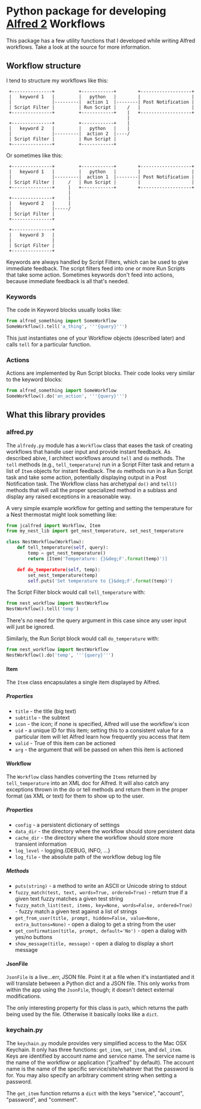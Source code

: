 Python package for developing [Alfred 2][alfred] Workflows
==========================================================

This package has a few utility functions that I developed while writing Alfred
workflows. Take a look at the source for more information.

Workflow structure
------------------

I tend to structure my workflows like this:

     +---------------+         +------------+        +-------------------+
     |   keyword 1   |         |   python   |        |                   |
     |               |---------|  action 1  |--------| Post Notification |
     | Script Filter |         | Run Script |    /   |                   |
     +---------------+         +------------+    |   +-------------------+
                                                 |
     +---------------+         +------------+    |
     |   keyword 2   |         |   python   |    |
     |               |---------|  action 2  |----/
     | Script Filter |         | Run Script |
     +---------------+         +------------+

Or sometimes like this:

     +---------------+         +------------+        +-------------------+
     |   keyword 1   |         |   python   |        |                   |
     |               |---------|  action 1  |--------| Post Notification |
     | Script Filter |     /   | Run Script |        |                   |
     +---------------+     |   +------------+        +-------------------+
                           |
     +---------------+     |
     |   keyword 2   |     |
     |               |-----/
     | Script Filter |        
     +---------------+        

     +---------------+
     |   keyword 3   |
     |               |
     | Script Filter |        
     +---------------+        

Keywords are always handled by Script Filters, which can be used to give
immediate feedback. The script filters feed into one or more Run Scripts that
take some action. Sometimes keywords don't feed into actions, because immediate
feedback is all that's needed.

### Keywords

The code in Keyword blocks usually looks like:

```python
from alfred_something import SomeWorkflow
SomeWorkflow().tell('a_thing', '''{query}''')
```

This just instantiates one of your Workflow objects (described later) and calls
`tell` for a particular function.

### Actions

Actions are implemented by Run Script blocks. Their code looks very similar to
the keyword blocks:

```python
from alfred_something import SomeWorkflow
SomeWorkflow().do('an_action', '''{query}''')
```


What this library provides
--------------------------

### alfred.py

The `alfredy.py` module has a `Workflow` class that eases the task of
creating workflows that handle user input and provide instant feedback. As
described abive, I architect workflows around `tell` and `do` methods. The
`tell` methods (e.g., `tell_temperature`) run in a Script Filter task and
return a list of `Item` objects for instant feedback. The `do` methods run in a
Run Script task and take some action, potentially displaying output in a Post
Notification task. The Workflow class has archetypal `do()` and `tell()`
methods that will call the proper specialized method in a sublass and display
any raised exceptions in a reasonable way.

A very simple example workflow for getting and setting the temperature for a
Nest thermostat might look something like:

```python
from jcalfred import Workflow, Item
from my_nest_lib import get_nest_temperature, set_nest_temperature

class NestWorkflow(Workflow):
    def tell_temperature(self, query):
        temp = get_nest_temperature()
        return [Item('Temperature: {}&deg;F'.format(temp)')]

    def do_temperature(self, temp):
        set_nest_temperature(temp)
        self.puts('Set temperature to {}&deg;F'.format(temp)')
```

The Script Filter block would call `tell_temperature` with:

```python
from nest_workflow import NestWorkflow
NestWorkflow().tell('temp')
```

There's no need for the query argument in this case since any user input will
just be ignored.

Similarly, the Run Script block would call `do_temperature` with:

```python
from nest_workflow import NestWorkflow
NestWorkflow().do('temp', '''{query}''')
```

#### Item

The `Item` class encapsulates a single item displayed by Alfred.

##### Properties

* `title` - the title (big text)
* `subtitle` - the subtext
* `icon` - the icon; if none is specified, Alfred will use the workflow's icon
* `uid` - a unique ID for this item; setting this to a consistent value for a
  particular item will let Alfred learn how frequently you access that item
* `valid` - True of this item can be actioned
* `arg` - the argument that will be passed on when this item is actioned

#### Workflow

The `Workflow` class handles converting the `Items` returned by
`tell_temperature` into an XML doc for Alfred. It will also catch any
exceptions thrown in the do or tell methods and return them in the proper
format (as XML or text) for them to show up to the user.

##### Properties

* `config` - a persistent dictionary of settings
* `data_dir` - the directory where the workflow should store persistent data
* `cache_dir` - the directory where the workflow should store more transient
information
* `log_level` - logging.{DEBUG, INFO, ...}
* `log_file` - the absolute path of the workflow debug log file

##### Methods

* `puts(string)` - a method to write an ASCII or Unicode string to stdout
* `fuzzy_match(test, text, words=True, ordered=True)` - return true if a given
text fuzzy matches a given test string
* `fuzzy_match_list(test, items, key=None, words=False, ordered=True)` - fuzzy
match a given test against a list of strings
* `get_from_user(title, prompt, hidden=False, value=None,
extra_buttons=None)` - open a dialog to get a string from the user
* `get_confirmation(title, prompt, default='No')` - open a dialog with yes/no
buttons
* `show_message(title, message)` - open a dialog to display a short message

#### JsonFile

`JsonFile` is a live...err, JSON file. Point it at a file when it's
instantiated and it will translate between a Python dict and a JSON file. This
only works from within the app using the `JsonFile`, though; it doesn't detect
external modifications.

The only interesting property for this class is `path`, which returns the path
being used by the file. Otherwise it basically looks like a `dict`.

### keychain.py

The `keychain.py` module provides very simplified access to the Mac OSX
Keychain. It only has three functions: `get_item`, `set_item`, and `del_item`.
Keys are identified by account name and service name. The service name is the
name of the workflow or application ("jcalfred" by default). The account name
is the name of the specific service/site/whatever that the password is for. You
may also specify an arbitrary comment string when setting a password.

The `get_item` function returns a `dict` with the keys "service", "account",
"password", and "comment".

[alfred]: http://www.alfredapp.com
